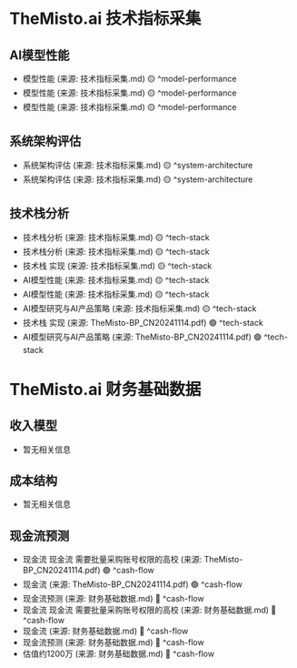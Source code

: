 # TheMisto.ai 技术指标采集

## AI模型性能
- 模型性能
 (来源: 技术指标采集.md) 🟡 ^model-performance
- 模型性能
  (来源: 技术指标采集.md) 🟡 ^model-performance
- 模型性能
  (来源: 技术指标采集.md) 🟡 ^model-performance

## 系统架构评估
- 系统架构评估
 (来源: 技术指标采集.md) 🟡 ^system-architecture
- 系统架构评估
  (来源: 技术指标采集.md) 🟡 ^system-architecture

## 技术栈分析
- 技术栈分析
 (来源: 技术指标采集.md) 🟡 ^tech-stack
- 技术栈分析
  (来源: 技术指标采集.md) 🟡 ^tech-stack
- 技术栈
实现  (来源: 技术指标采集.md) 🟡 ^tech-stack
- AI模型性能
 (来源: 技术指标采集.md) 🟡 ^tech-stack
- AI模型性能
  (来源: 技术指标采集.md) 🟡 ^tech-stack
- AI模型研究与AI产品策略
  (来源: 技术指标采集.md) 🟡 ^tech-stack
- 技术栈
实现 (来源: TheMisto-BP_CN20241114.pdf) 🟢 ^tech-stack
- AI模型研究与AI产品策略
 (来源: TheMisto-BP_CN20241114.pdf) 🟢 ^tech-stack


 # TheMisto.ai 财务基础数据

## 收入模型
- 暂无相关信息

## 成本结构
- 暂无相关信息

## 现金流预测
- 现金流
现金流
需要批量采购账号权限的高校 (来源: TheMisto-BP_CN20241114.pdf) 🟢 ^cash-flow
- 现金流
 (来源: TheMisto-BP_CN20241114.pdf) 🟢 ^cash-flow
- 现金流预测
 (来源: 财务基础数据.md) 🔴 ^cash-flow
- 现金流
现金流
需要批量采购账号权限的高校  (来源: 财务基础数据.md) 🔴 ^cash-flow
- 现金流
  (来源: 财务基础数据.md) 🔴 ^cash-flow
- 现金流预测
  (来源: 财务基础数据.md) 🔴 ^cash-flow
- 估值约1200万 (来源: 财务基础数据.md) 🔴 ^cash-flow


